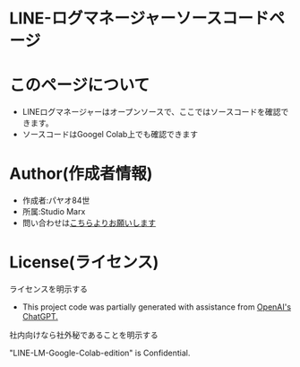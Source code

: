 # LINE-ログマネージャーソースコードページ

# このページについて
* LINEログマネージャーはオープンソースで、ここではソースコードを確認できます。
* ソースコードはGoogel Colab上でも確認できます

# Author(作成者情報)

* 作成者:パヤオ84世
* 所属:Studio Marx
* 問い合わせは[こちらよりお願いします](https://forms.gle/VohmhtSFgMdEA77B6)

# License(ライセンス)
ライセンスを明示する

* This project code was partially generated with assistance from [OpenAI's ChatGPT.](https://chatgpt.com/)

社内向けなら社外秘であることを明示する

"LINE-LM-Google-Colab-edition" is Confidential.

